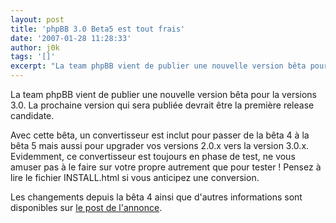 ```yaml
---
layout: post
title: 'phpBB 3.0 Beta5 est tout frais'
date: '2007-01-28 11:28:33'
author: j0k
tags: '[]'
excerpt: "La team phpBB vient de publier une nouvelle version bêta pour la versions 3.0.   La prochaine version qui sera publiée devrait être la première release candidate.  \n  \nAvec cette bêta, un convertisseur est inclut pour passer de la bêta 4 à la bêta 5 mais aussi pour upgrader vos versions 2.0.x vers la version 3.0.x.   Evidemment, ce convertisseur est      …"
---
```


La team phpBB vient de publier une nouvelle version bêta pour la versions 3.0.   La prochaine version qui sera publiée devrait être la première release candidate.

Avec cette bêta, un convertisseur est inclut pour passer de la bêta 4 à la bêta 5 mais aussi pour upgrader vos versions 2.0.x vers la version 3.0.x.   Evidemment, ce convertisseur est toujours en phase de test, ne vous amuser pas à le faire sur votre propre autrement que pour tester ! Pensez à lire le fichier INSTALL.html si vous anticipez une conversion.

Les changements depuis la bêta 4 ainsi que d'autres informations sont disponibles sur [le post de l'annonce](http://www.phpbb.com/phpBB/viewtopic.php?f=14&amp;t=507324).
